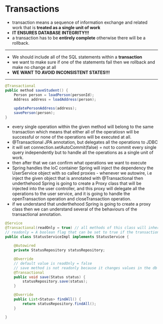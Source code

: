# Transactions

- transaction means a sequence of information exchange and related work that is **treated as a single unit of work**  
- **IT ENSURES DATABASE INTEGRITY!!!**  
- a transaction has to be **entirely complete** otherwise there will be a rollback.  

---
- We should include all of the SQL statements within a **transaction** 
- we want to make sure if one of the statements fail then we rollback and make no change at all
- **WE WANT TO AVOID INCONSISTENT STATES!!!**  
---

```java
@Transactional
public method saveStudent() {
	Person person = loadPerson(personId);
	Address address = loadAddress(person);
	
	updatePersonAddress(address);
	savePerson(person);
}

```
- every single operation within the given method will belong to the same transaction which means that either all of the operatiosn will be successful or none of the operations will be executed at all.
- @Transactional JPA annotation, but delegates all the operations to JDBC
- it will set connection.setAutoCommit(false) = not to commit every single query independently but to handle all the operations as a single unit of work.
- then after that we can confirm what operations we want to execute
- Spring handles the IoC container Spring will inject the dependency the UserService object with so called proxies - whenever we autowire, i.e inject the given object that is annotated with @Transactional then underthehood Spring is going to create a Proxy class that will be injected into the user controller, and this proxy will delegate all the operations to the user service, and it is going to handle the openTransaction operation and closeTransaction operation.
- if we understand that underthehood Spring is going to create a proxy class then we can understand several of the behaviours of the transactional annotation.

```java
@Service
@Transactional(readOnly = true) // all methods of this class will inherit transactional behaviour
// readonly = A boolean flag that can be set to true if the transaction iseffectively read-only, allowing for corresponding optimizations at runtime. 
public class StatusServiceImpl implements StatusService {
	
	@Autowired
	private StatusRepository statusRepository;

	@Override
	// default value is readOnly = false
	// save method is not readonly because it changes values in the db
	@Transactional
	public void save(Status status) {
		statusRepository.save(status);
	}

	@Override
	public List<Status> findAll() {
		return statusRepository.findAll();
	}

}

```